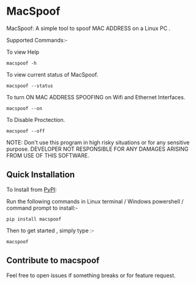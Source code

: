 # MacSpoof

MacSpoof: A simple tool to spoof MAC ADDRESS on a Linux PC .

Supported Commands:-

To view Help

```
macspoof -h
```
To view current status of MacSpoof.

```
macspoof --status
```
To turn ON MAC ADDRESS SPOOFING on Wifi and Ethernet Interfaces.

```
macspoof --on
```
To Disable Proctection.

```
macspoof --off
```
NOTE: Don't use this program in high risky situations or for any sensitive purpose. DEVELOPER NOT RESPONSIBLE FOR ANY DAMAGES ARISING FROM USE OF THIS SOFTWARE.

Quick Installation
------------------

To Install from [PyPI](https://pypi.org/project/macspoof/):

Run the following commands in Linux terminal / Windows powershell / command prompt to install:-

```
pip install macspoof
```
Then to get started , simply type :-

```
macspoof
```

Contribute to macspoof
---------------------------
Feel free to open issues if something breaks or for feature request. 



